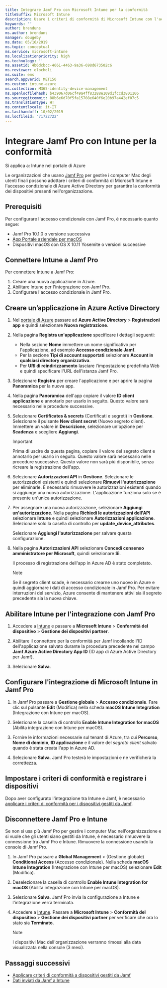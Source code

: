 ```yaml
---
title: Integrare Jamf Pro con Microsoft Intune per la conformità
titleSuffix: Microsoft Intune
description: Usare i criteri di conformità di Microsoft Intune con l'accesso condizionale di Azure Active Directory per proteggere i dispositivi gestiti tramite Jamf.
keywords: ''
author: brenduns
ms.author: brenduns
manager: dougeby
ms.date: 05/16/2019
ms.topic: conceptual
ms.service: microsoft-intune
ms.localizationpriority: high
ms.technology: ''
ms.assetid: 4b6dcbcc-4661-4463-9a36-698d673502c6
ms.reviewer: elocholi
ms.suite: ems
search.appverid: MET150
ms.custom: intune-azure
ms.collection: M365-identity-device-management
ms.openlocfilehash: b439067d06cf49a4ff83288e109d1fccd3801106
ms.sourcegitcommit: 88b6e6d70f5fa15708e640f6e20b97a442ef07c5
ms.translationtype: HT
ms.contentlocale: it-IT
ms.lasthandoff: 10/02/2019
ms.locfileid: "71722722"
---
```

# <a name="integrate-jamf-pro-with-intune-for-compliance"></a>Integrare Jamf Pro con Intune per la conformità

Si applica a: Intune nel portale di Azure

Le organizzazioni che usano [Jamf Pro](https://www.jamf.com) per gestire i computer Mac degli utenti finali possono adottare i criteri di conformità di Microsoft Intune e l'accesso condizionale di Azure Active Directory per garantire la conformità dei dispositivi presenti nell'organizzazione.

## <a name="prerequisites"></a>Prerequisiti

Per configurare l'accesso condizionale con Jamf Pro, è necessario quanto segue:

- Jamf Pro 10.1.0 o versione successiva
- [App Portale aziendale per macOS](https://aka.ms/macoscompanyportal)
- Dispositivi macOS con OS X 10.11 Yosemite o versioni successive

## <a name="connect-intune-to-jamf-pro"></a>Connettere Intune a Jamf Pro

Per connettere Intune a Jamf Pro:

1. Creare una nuova applicazione in Azure.
2. Abilitare Intune per l'integrazione con Jamf Pro.
3. Configurare l'accesso condizionale in Jamf Pro.

## <a name="create-an-application-in-azure-active-directory"></a>Creare un’applicazione in Azure Active Directory

1. Nel [portale di Azure](https://portal.azure.com) passare ad **Azure Active Directory** > **Registrazioni app** e quindi selezionare **Nuova registrazione**. 

2. Nella pagina **Registra un'applicazione** specificare i dettagli seguenti:
   - Nella sezione **Nome** immettere un nome significativo per l'applicazione, ad esempio **Accesso condizionale Jamf**.
   - Per la sezione **Tipi di account supportati** selezionare **Account in qualsiasi directory organizzativa**. 
   - Per **URI di reindirizzamento** lasciare l'impostazione predefinita Web e quindi specificare l'URL dell'istanza Jamf Pro.  

3. Selezionare **Registra** per creare l'applicazione e per aprire la pagina **Panoramica** per la nuova app.  

4. Nella pagina **Panoramica** dell'app copiare il valore **ID client applicazione** e annotarlo per usarlo in seguito. Questo valore sarà necessario nelle procedure successive.  

5. Selezionare **Certificates & secrets** (Certificati e segreti) in **Gestione**. Selezionare il pulsante **New client secret** (Nuovo segreto client). Immettere un valore in **Descrizione**, selezionare un'opzione per **Scadenza** e scegliere **Aggiungi**.

   > [!IMPORTANT]  
   > Prima di uscire da questa pagina, copiare il valore del segreto client e annotarlo per usarlo in seguito. Questo valore sarà necessario nelle procedure successive. Questo valore non sarà più disponibile, senza ricreare la registrazione dell'app.  

6. Selezionare **Autorizzazioni API** in **Gestione**. Selezionare le autorizzazioni esistenti e quindi selezionare **Rimuovi l'autorizzazione** per eliminarle. È necessario rimuovere le autorizzazioni esistenti quando si aggiunge una nuova autorizzazione. L'applicazione funziona solo se è presente un'unica autorizzazione.  

7. Per assegnare una nuova autorizzazione, selezionare **Aggiungi un'autorizzazione**. Nella pagina **Richiedi le autorizzazioni dell'API** selezionare **Intune** e quindi selezionare **Autorizzazioni applicazione**. Selezionare solo la casella di controllo per **update_device_attributes**.  

   Selezionare **Aggiungi l'autorizzazione** per salvare questa configurazione.  

8. Nella pagina **Autorizzazioni API** selezionare **Concedi consenso amministratore per Microsoft**, quindi selezionare **Sì**.  

   Il processo di registrazione dell'app in Azure AD è stato completato.


    > [!NOTE]
    > Se il segreto client scade, è necessario crearne uno nuovo in Azure e quindi aggiornare i dati di accesso condizionale in Jamf Pro. Per evitare interruzioni del servizio, Azure consente di mantenere attivi sia il segreto precedente sia la nuova chiave.

## <a name="enable-intune-to-integrate-with-jamf-pro"></a>Abilitare Intune per l'integrazione con Jamf Pro

1. Accedere a [Intune](https://go.microsoft.com/fwlink/?linkid=2090973) e passare a **Microsoft Intune** > **Conformità del dispositivo** > **Gestione dei dispositivi partner**.

2. Abilitare il connettore per la conformità per Jamf incollando l'ID dell'applicazione salvato durante la procedura precedente nel campo **Jamf Azure Active Directory App ID** (ID app di Azure Active Directory per Jamf).

3. Selezionare **Salva**.

## <a name="configure-microsoft-intune-integration-in-jamf-pro"></a>Configurare l'integrazione di Microsoft Intune in Jamf Pro

1. In Jamf Pro passare a **Gestione globale** > **Accesso condizionale**. Fare clic sul pulsante **Edit** (Modifica) nella scheda **macOS Intune Integration** (Integrazione con Intune per macOS).

2. Selezionare la casella di controllo **Enable Intune Integration for macOS** (Abilita integrazione con Intune per macOS).

3. Fornire le informazioni necessarie sul tenant di Azure, tra cui **Percorso**, **Nome di dominio**, **ID applicazione** e il valore del *segreto client* salvato quando è stata creata l'app in Azure AD.  

4. Selezionare **Salva**. Jamf Pro testerà le impostazioni e ne verificherà la correttezza.

## <a name="set-up-compliance-policies-and-register-devices"></a>Impostare i criteri di conformità e registrare i dispositivi

Dopo aver configurato l'integrazione tra Intune e Jamf, è necessario [applicare i criteri di conformità per i dispositivi gestiti da Jamf](conditional-access-assign-jamf.md).

## <a name="disconnect-jamf-pro-and-intune"></a>Disconnettere Jamf Pro e Intune 

Se non si usa più Jamf Pro per gestire i computer Mac nell'organizzazione e si vuole che gli utenti siano gestiti da Intune, è necessario rimuovere la connessione tra Jamf Pro e Intune. Rimuovere la connessione usando la console di Jamf Pro. 

1. In Jamf Pro passare a **Global Management** >  (Gestione globale) **Conditional Access** (Accesso condizionale). Nella scheda **macOS Intune Integration** (Integrazione con Intune per macOS) selezionare **Edit** (Modifica).
2. Deselezionare la casella di controllo **Enable Intune Integration for macOS** (Abilita integrazione con Intune per macOS).
3. Selezionare **Salva**. Jamf Pro invia la configurazione a Intune e l'integrazione verrà terminata.
4. Accedere a [Intune](https://go.microsoft.com/fwlink/?linkid=2090973). Passare a **Microsoft Intune** > **Conformità del dispositivo** > **Gestione dei dispositivi partner** per verificare che ora lo stato sia **Terminato**. 

   > [!NOTE]
   > I dispositivi Mac dell'organizzazione verranno rimossi alla data visualizzata nella console (3 mesi). 

## <a name="next-steps"></a>Passaggi successivi

- [Applicare criteri di conformità a dispositivi gestiti da Jamf](conditional-access-assign-jamf.md)
- [Dati inviati da Jamf a Intune](data-jamf-sends-to-intune.md)
